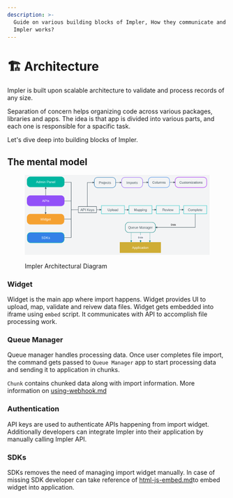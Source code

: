 ```yaml
---
description: >-
  Guide on various building blocks of Impler, How they communicate and How
  Impler works?
---
```


# 🏗️ Architecture

Impler is built upon scalable architecture to validate and process records of any size.

Separation of concern helps organizing code across various packages, libraries and apps. The idea is that app is divided into various parts, and each one is responsible for a spacific task.

Let's dive deep into building blocks of Impler.

## The mental model

<figure><img src="../.gitbook/assets/Screenshot from 2023-08-25 11-05-38.png" alt=""><figcaption><p>Impler Architectural Diagram</p></figcaption></figure>

### Widget

Widget is the main app where import happens. Widget provides UI to upload, map, validate and reivew data files. Widget gets embedded into iframe using `embed` script. It communicates with API to accomplish file processing work.

### Queue Manager

Queue manager handles processing data. Once user completes file import, the command gets passed to `Queue Manager` app to start processing data and sending it to application in chunks.

`Chunk` contains chunked data along with import information. More information on [using-webhook.md](../data-retrieval/using-webhook.md "mention")

### Authentication

API keys are used to authenticate APIs happening from import widget. Additionally developers can integrate Impler into their application by manually calling Impler API.

### SDKs

SDKs removes the need of managing import widget manually. In case of missing SDK developer can take reference of [html-js-embed.md](../importer/html-js-embed.md "mention")to embed widget into application.
